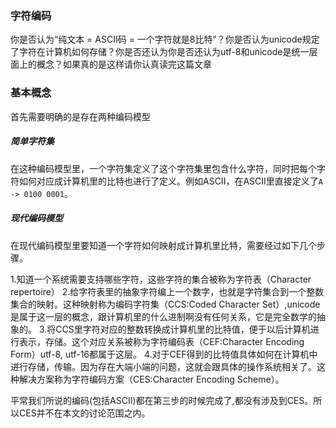 ### 字符编码
你是否认为“纯文本 = ASCII码 = 一个字符就是8比特”？你是否认为unicode规定了字符在计算机如何存储？你是否还认为你是否还认为utf-8和unicode是统一层面上的概念？如果真的是这样请你认真读完这篇文章

### 基本概念
首先需要明确的是存在两种编码模型  
##### 简单字符集
在这种编码模型里，一个字符集定义了这个字符集里包含什么字符，同时把每个字符如何对应成计算机里的比特也进行了定义。例如ASCII，在ASCII里直接定义了`A -> 0100 0001`。
##### 现代编码模型
在现代编码模型里要知道一个字符如何映射成计算机里比特，需要经过如下几个步骤。

1.知道一个系统需要支持哪些字符，这些字符的集合被称为字符表（Character repertoire）
2.给字符表里的抽象字符编上一个数字，也就是字符集合到一个整数集合的映射。这种映射称为编码字符集（CCS:Coded Character Set）,unicode是属于这一层的概念，跟计算机里的什么进制啊没有任何关系，它是完全数学的抽象的。 
3.将CCS里字符对应的整数转换成计算机里的比特值，便于以后计算机进行表示，存储。这个对应关系被称为字符编码表（CEF:Character Encoding Form）utf-8, utf-16都属于这层。
4.对于CEF得到的比特值具体如何在计算机中进行存储，传输。因为存在大端小端的问题，这就会跟具体的操作系统相关了。这种解决方案称为字符编码方案（CES:Character Encoding Scheme）。

平常我们所说的编码(包括ASCII)都在第三步的时候完成了,都没有涉及到CES。所以CES并不在本文的讨论范围之内。
